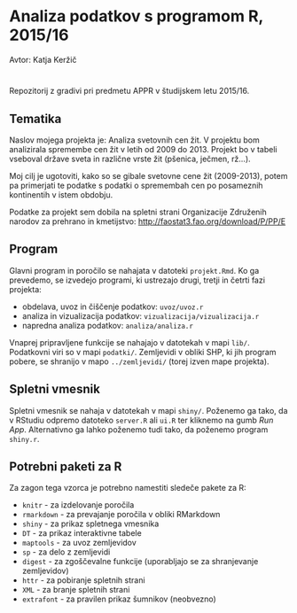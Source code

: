 # Analiza podatkov s programom R, 2015/16

Avtor: Katja Keržič
#
Repozitorij z gradivi pri predmetu APPR v študijskem letu 2015/16.

## Tematika

Naslov mojega projekta je: Analiza svetovnih cen žit. V projektu bom analizirala spremembe cen žit v letih od 2009 do 2013. Projekt bo v tabeli vseboval države sveta in različne vrste žit (pšenica, ječmen, rž...).

Moj cilj je ugotoviti, kako so se gibale svetovne cene žit (2009-2013), potem pa primerjati te podatke s podatki o spremembah cen po posameznih kontinentih v istem obdobju. 

Podatke za projekt sem dobila na spletni strani Organizacije Združenih narodov za prehrano in kmetijstvo: http://faostat3.fao.org/download/P/PP/E


## Program

Glavni program in poročilo se nahajata v datoteki `projekt.Rmd`. Ko ga prevedemo,
se izvedejo programi, ki ustrezajo drugi, tretji in četrti fazi projekta:

* obdelava, uvoz in čiščenje podatkov: `uvoz/uvoz.r`
* analiza in vizualizacija podatkov: `vizualizacija/vizualizacija.r`
* napredna analiza podatkov: `analiza/analiza.r`

Vnaprej pripravljene funkcije se nahajajo v datotekah v mapi `lib/`. Podatkovni
viri so v mapi `podatki/`. Zemljevidi v obliki SHP, ki jih program pobere, se
shranijo v mapo `../zemljevidi/` (torej izven mape projekta).

## Spletni vmesnik

Spletni vmesnik se nahaja v datotekah v mapi `shiny/`. Poženemo ga tako, da v
RStudiu odpremo datoteko `server.R` ali `ui.R` ter kliknemo na gumb *Run App*.
Alternativno ga lahko poženemo tudi tako, da poženemo program `shiny.r`.

## Potrebni paketi za R

Za zagon tega vzorca je potrebno namestiti sledeče pakete za R:

* `knitr` - za izdelovanje poročila
* `rmarkdown` - za prevajanje poročila v obliki RMarkdown
* `shiny` - za prikaz spletnega vmesnika
* `DT` - za prikaz interaktivne tabele
* `maptools` - za uvoz zemljevidov
* `sp` - za delo z zemljevidi
* `digest` - za zgoščevalne funkcije (uporabljajo se za shranjevanje zemljevidov)
* `httr` - za pobiranje spletnih strani
* `XML` - za branje spletnih strani
* `extrafont` - za pravilen prikaz šumnikov (neobvezno)
